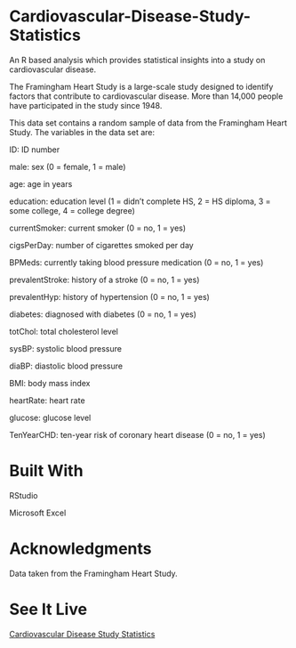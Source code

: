 # Cardiovascular-Disease-Study-Statistics

An R based analysis which provides statistical insights into a study on cardiovascular disease.

The Framingham Heart Study is a large-scale study designed to identify factors that contribute to cardiovascular disease. 
More than 14,000 people have participated in the study since 1948.


This data set contains a random sample of data from the Framingham Heart Study. The variables in the data set are:

ID: ID number

male: sex (0 = female, 1 = male)

age: age in years

education: education level (1 = didn’t complete HS, 2 = HS diploma,
3 = some college, 4 = college degree)

currentSmoker: current smoker (0 = no, 1 = yes)

cigsPerDay: number of cigarettes smoked per day

BPMeds: currently taking blood pressure medication (0 = no, 1 = yes)

prevalentStroke: history of a stroke (0 = no, 1 = yes)

prevalentHyp: history of hypertension (0 = no, 1 = yes)

diabetes: diagnosed with diabetes (0 = no, 1 = yes)

totChol: total cholesterol level

sysBP: systolic blood pressure

diaBP: diastolic blood pressure

BMI: body mass index

heartRate: heart rate

glucose: glucose level

TenYearCHD: ten-year risk of coronary heart disease (0 = no, 1 = yes)


# Built With
RStudio

Microsoft Excel


# Acknowledgments
Data taken from the Framingham Heart Study.

# See It Live
[Cardiovascular Disease Study Statistics](https://jameslivingstone.github.io/Cardiovascular-Disease-Study-Statistics/)

